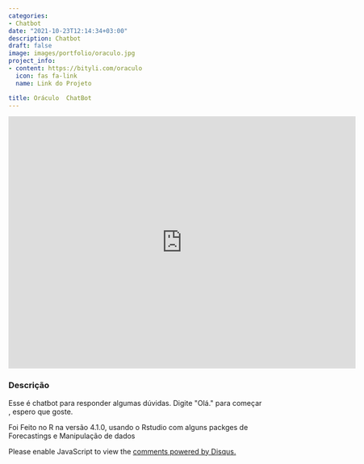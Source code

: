 ```yaml
---
categories:
- Chatbot
date: "2021-10-23T12:14:34+03:00"
description: Chatbot
draft: false
image: images/portfolio/oraculo.jpg
project_info:
- content: https://bityli.com/oraculo
  icon: fas fa-link
  name: Link do Projeto

title: Oráculo  ChatBot
---
```


<!DOCTYPE html><html><body><iframe src="https://web.powerva.microsoft.com/environments/Default-b591ae54-33c2-4589-be66-9021a4196c7c/bots/new_bot_5793bd049b574450a689d639338d565c/webchat" frameborder="0" style="width: 688px; height: 500px;"> </iframe> </body></html>






### Descrição

Esse é chatbot para responder algumas dúvidas. Digite "Olá." para começar , espero que goste.

Foi Feito no R na versão 4.1.0, usando o Rstudio com alguns packges de Forecastings e Manipulação de dados


<div id="disqus_thread"></div>
<script>
    /**
    *  RECOMMENDED CONFIGURATION VARIABLES: EDIT AND UNCOMMENT THE SECTION BELOW TO INSERT DYNAMIC VALUES FROM YOUR PLATFORM OR CMS.
    *  LEARN WHY DEFINING THESE VARIABLES IS IMPORTANT: https://disqus.com/admin/universalcode/#configuration-variables    */
    /*
    var disqus_config = function () {
    this.page.url = PAGE_URL;  // Replace PAGE_URL with your page's canonical URL variable
    this.page.identifier = PAGE_IDENTIFIER; // Replace PAGE_IDENTIFIER with your page's unique identifier variable
    };
    */
    (function() { // DON'T EDIT BELOW THIS LINE
    var d = document, s = d.createElement('script');
    s.src = 'https://thalis-netlify-app.disqus.com/embed.js';
    s.setAttribute('data-timestamp', +new Date());
    (d.head || d.body).appendChild(s);
    })();
</script>
<noscript>Please enable JavaScript to view the <a href="https://disqus.com/?ref_noscript">comments powered by Disqus.</a></noscript>

